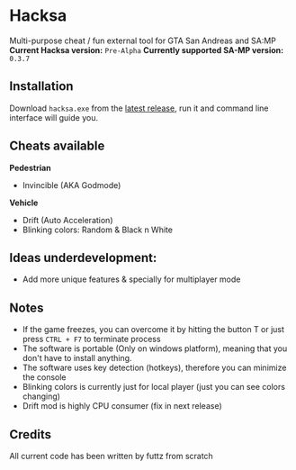 Hacksa
=============

Multi-purpose cheat / fun external tool for GTA San Andreas and SA:MP  
**Current Hacksa version:** `Pre-Alpha` 
**Currently supported SA-MP version:** `0.3.7`

## Installation
Download `hacksa.exe` from the [latest release](https://github.com/futtz/mod-samp/releases), run it and command line interface will guide you.

## Cheats available
**Pedestrian**
 - Invincible (AKA Godmode)
 
**Vehicle**
- Drift (Auto Acceleration)
- Blinking colors: Random & Black n White

## Ideas underdevelopment:
- Add more unique features & specially for multiplayer mode

## Notes
- If the game freezes, you can overcome it by hitting the button T or just press `CTRL + F7` to terminate process
- The software is portable (Only on windows platform), meaning that you don't have to install anything.
- The software uses key detection (hotkeys), therefore you can minimize the console
- Blinking colors is currently just for local player (just you can see colors changing)
- Drift mod is highly CPU consumer (fix in next release)

## Credits 
All current code has been written by futtz from scratch 
